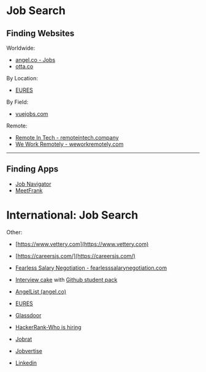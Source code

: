 # Job Search

## Finding Websites

Worldwide:
- [angel.co - Jobs](https://angel.co/jobs)
- [otta.co](https://app.otta.co/jobs/)

By Location:
- [EURES](https://ec.europa.eu/eures/eures-searchengine/page/main?lang=en#/search)

By Field:
- [vuejobs.com](https://vuejobs.com/)

Remote:
- [Remote In Tech - remoteintech.company](https://remoteintech.company/)
- [We Work Remotely - weworkremotely.com](https://weworkremotely.com/#job-listings)

---

## Finding Apps
- [Job Navigator](https://inspirationapps.com/job-navigator-app/)
- [MeetFrank](https://meetfrank.com/)

# International: Job Search

Other:
- [https://www.vettery.com](https://www.vettery.com)
- [https://careersjs.com/](https://careersjs.com/)
- [Fearless Salary Negotiation - fearlesssalarynegotiation.com](https://fearlesssalarynegotiation.com/)
- [Interview cake](https://www.interviewcake.com/) with [Github student pack](https://education.github.com/pack)


- [AngelList (angel.co)](https://angel.co/jobs#find/f!%7B%22locations%22%3A%5B%22398235-Tallinna%20linn%2C%20Estonia%22%5D%7D)
- [EURES](https://www.europeanjobdays.eu/en/jobs/active?field_job_country_tid%5B%5D=80)
- [Glassdoor](https://www.glassdoor.com/Job/tallinn-jobs-SRCH_IL.0,7_IC2775919.htm)
- [HackerRank-Who is hiring](https://news.ycombinator.com/item?id=20867123)
- [Jobrat](http://estonia.jobrat.net/)
- [Jobvertise](http://www.jobvertise.com/jobs/search?query=&city=&country=EE&button=Search+Jobs)
- [Linkedin](https://www.linkedin.com/jobs/search/?geoId=102974008&location=Estonia)
